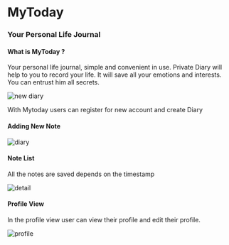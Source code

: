 # MyToday
### Your Personal Life Journal  

#### What is MyToday ?
Your personal life journal, simple and convenient in use. Private Diary will help to you to record your life. It will save all your emotions and interests. You can entrust him all secrets.

![new diary](https://user-images.githubusercontent.com/35040906/39579651-e4e233ea-4f04-11e8-9780-b767ddfd2665.png)

With Mytoday users can register for new account and create Diary 

#### Adding New Note

![diary](https://user-images.githubusercontent.com/35040906/39579868-65247d2e-4f05-11e8-80ee-29c208bc9fee.png)

#### Note List 

All the notes are saved depends on the timestamp

![detail](https://user-images.githubusercontent.com/35040906/39580125-09daed80-4f06-11e8-9efd-06e95ffd94af.png)

#### Profile View

In the profile view user can view their profile and edit their profile.

![profile](https://user-images.githubusercontent.com/35040906/39580262-605d1214-4f06-11e8-9b64-6a18dbaaffbf.png)
